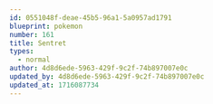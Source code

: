 ```yaml
---
id: 0551048f-deae-45b5-96a1-5a0957ad1791
blueprint: pokemon
number: 161
title: Sentret
types:
  - normal
author: 4d8d6ede-5963-429f-9c2f-74b897007e0c
updated_by: 4d8d6ede-5963-429f-9c2f-74b897007e0c
updated_at: 1716087734
---
```

